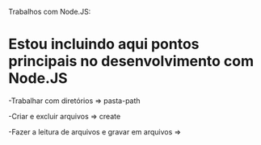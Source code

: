 Trabalhos com Node.JS:
# Estou incluindo aqui pontos principais no desenvolvimento com Node.JS

-Trabalhar com diretórios => pasta-path

-Criar e excluir arquivos => create

-Fazer a leitura de arquivos e gravar em arquivos =>

